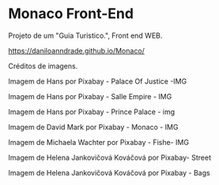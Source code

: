 # Monaco Front-End
Projeto de um "Guia Turistico.", Front end WEB.

https://daniloanndrade.github.io/Monaco/


Créditos de imagens.


Imagem de Hans por Pixabay - Palace Of Justice -IMG

Imagem de Hans por Pixabay - Salle Empire - IMG

Imagem de Hans por Pixabay - Prince Palace - img

Imagem de David Mark por Pixabay - Monaco - IMG

Imagem de Michaela Wachter por Pixabay - Fishe- IMG

Imagem de Helena Jankovičová Kováčová por Pixabay- Street

Imagem de Helena Jankovičová Kováčová por Pixabay - Bags

